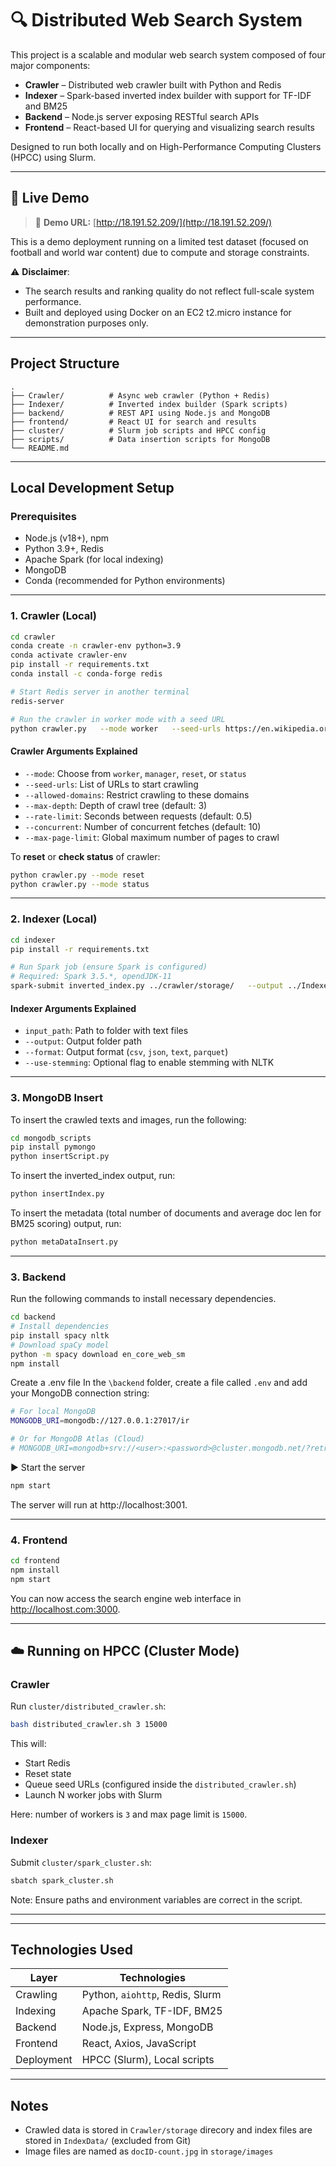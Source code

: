 # 🔍 Distributed Web Search System

This project is a scalable and modular web search system composed of four major components:

- **Crawler** – Distributed web crawler built with Python and Redis
- **Indexer** – Spark-based inverted index builder with support for TF-IDF and BM25
- **Backend** – Node.js server exposing RESTful search APIs
- **Frontend** – React-based UI for querying and visualizing search results

Designed to run both locally and on High-Performance Computing Clusters (HPCC) using Slurm.

---

## 🚀 Live Demo

> 🧪 **Demo URL:** [http://18.191.52.209/](http://18.191.52.209/)

This is a demo deployment running on a limited test dataset (focused on football and world war content) due to compute and storage constraints.

⚠️ **Disclaimer**:

- The search results and ranking quality do not reflect full-scale system performance.
- Built and deployed using Docker on an EC2 t2.micro instance for demonstration purposes only.

---

## Project Structure

```
.
├── Crawler/          # Async web crawler (Python + Redis)
├── Indexer/          # Inverted index builder (Spark scripts)
├── backend/          # REST API using Node.js and MongoDB
├── frontend/         # React UI for search and results
├── cluster/          # Slurm job scripts and HPCC config
├── scripts/ 		  # Data insertion scripts for MongoDB
└── README.md
```

---

## Local Development Setup

### Prerequisites

- Node.js (v18+), npm
- Python 3.9+, Redis
- Apache Spark (for local indexing)
- MongoDB
- Conda (recommended for Python environments)

---

### 1. Crawler (Local)

```bash
cd crawler
conda create -n crawler-env python=3.9
conda activate crawler-env
pip install -r requirements.txt
conda install -c conda-forge redis

# Start Redis server in another terminal
redis-server

# Run the crawler in worker mode with a seed URL
python crawler.py   --mode worker   --seed-urls https://en.wikipedia.org/wiki/Lionel_Messi   --allowed-domains en.wikipedia.org   --max-depth 2   --rate-limit 0.2   --concurrent 10   --max-page-limit 50
```

#### Crawler Arguments Explained

- `--mode`: Choose from `worker`, `manager`, `reset`, or `status`
- `--seed-urls`: List of URLs to start crawling
- `--allowed-domains`: Restrict crawling to these domains
- `--max-depth`: Depth of crawl tree (default: 3)
- `--rate-limit`: Seconds between requests (default: 0.5)
- `--concurrent`: Number of concurrent fetches (default: 10)
- `--max-page-limit`: Global maximum number of pages to crawl

To **reset** or **check status** of crawler:

```bash
python crawler.py --mode reset
python crawler.py --mode status
```

---

### 2. Indexer (Local)

```bash
cd indexer
pip install -r requirements.txt

# Run Spark job (ensure Spark is configured)
# Required: Spark 3.5.*, opendJDK-11
spark-submit inverted_index.py ../crawler/storage/   --output ../IndexeData/  --format csv   --use-stemming
```

#### Indexer Arguments Explained

- `input_path`: Path to folder with text files
- `--output`: Output folder path
- `--format`: Output format (`csv`, `json`, `text`, `parquet`)
- `--use-stemming`: Optional flag to enable stemming with NLTK

---

### 3. MongoDB Insert

To insert the crawled texts and images, run the following:

```bash
cd mongodb_scripts
pip install pymongo
python insertScript.py
```

To insert the inverted_index output, run:

```bash
python insertIndex.py
```

To insert the metadata (total number of documents and average doc len for BM25 scoring) output, run:

```bash
python metaDataInsert.py
```

---

### 3. Backend

Run the following commands to install necessary dependencies.

```bash
cd backend
# Install dependencies
pip install spacy nltk
# Download spaCy model
python -m spacy download en_core_web_sm
npm install
```

Create a .env file
In the `\backend` folder, create a file called `.env` and add your MongoDB connection string:

```bash
# For local MongoDB
MONGODB_URI=mongodb://127.0.0.1:27017/ir

# Or for MongoDB Atlas (Cloud)
# MONGODB_URI=mongodb+srv://<user>:<password>@cluster.mongodb.net/?retryWrites=true&w=majority

```

▶️ Start the server

```bash
npm start
```

The server will run at http://localhost:3001.

---

### 4. Frontend

```bash
cd frontend
npm install
npm start
```

You can now access the search engine web interface in http://localhost.com:3000.

---

## ☁️ Running on HPCC (Cluster Mode)

### Crawler

Run `cluster/distributed_crawler.sh`:

```bash
bash distributed_crawler.sh 3 15000
```

This will:

- Start Redis
- Reset state
- Queue seed URLs (configured inside the `distributed_crawler.sh`)
- Launch N worker jobs with Slurm

Here: number of workers is `3` and max page limit is `15000`.

### Indexer

Submit `cluster/spark_cluster.sh`:

```bash
sbatch spark_cluster.sh
```

Note: Ensure paths and environment variables are correct in the script.

---

---

## Technologies Used

| Layer      | Technologies                    |
| ---------- | ------------------------------- |
| Crawling   | Python, `aiohttp`, Redis, Slurm |
| Indexing   | Apache Spark, TF-IDF, BM25      |
| Backend    | Node.js, Express, MongoDB       |
| Frontend   | React, Axios, JavaScript        |
| Deployment | HPCC (Slurm), Local scripts     |

---

## Notes

- Crawled data is stored in `Crawler/storage` direcory and index files are stored in `IndexData/` (excluded from Git)
- Image files are named as `docID-count.jpg` in `storage/images`
